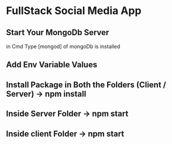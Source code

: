 # FullStack Social Media App

## Start Your MongoDb Server
in Cmd Type [mongod] of mongoDb is installed

## Add Env Variable Values

## Install Package in Both the Folders (Client / Server) -> npm install

## Inside Server Folder -> npm start

## Inside client Folder -> npm start
